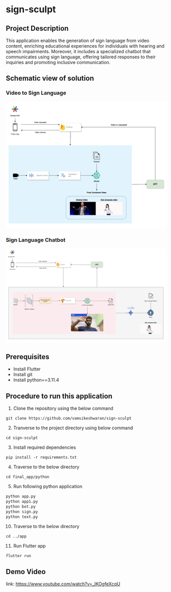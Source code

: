 # sign-sculpt

## Project Description
This application enables the generation of sign language from video content, enriching educational experiences for individuals with hearing and speech impairments. Moreover, it includes a specialized chatbot that communicates using sign language, offering tailored responses to their inquiries and promoting inclusive communication.


## Schematic view of solution
### Video to Sign Language
![Screenshot](images/videotosign.jpeg)

### Sign Language Chatbot
![Screenshot](images/signtotext.jpeg)

## Prerequisites

* Install Flutter
* Install git
* Install python==3.11.4


## Procedure to run this application

1. Clone the repository using the below command
```
git clone https://github.com/vamsikeshwaran/sign-sculpt
```
2. Tranverse to the project directory using below command
```
cd sign-sculpt
```
3. Install required dependencies
```
pip install -r requirements.txt
```
4. Traverse to the below directory
```
cd final_app/python
```
5. Run following python application
```
python app.py
python app1.py
python bot.py
python sign.py
python text.py
```
10. Traverse to the below directory
```
cd ../app
```
11. Run Flutter app
```
flutter run
```
## Demo Video 

link: https://www.youtube.com/watch?v=_lKOgfeXcqU




